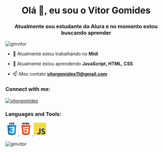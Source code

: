 <h1 align="center">Olá 👋, eu sou o Vitor Gomides</h1>
<h3 align="center">Atualmente sou estudante da Alura e no momento estou buscando aprender</h3>

<p align="left"> <img src="https://komarev.com/ghpvc/?username=gmvitor&label=Profile%20views&color=0e75b6&style=flat" alt="gmvitor" /> </p>

- 🔭 Atualmente estou trabalhando no **Midi**

- 🌱 Atualmente estou aprendendo **JavaScript, HTML, CSS**

- 📫 Meu contato **vitorgomides11@gmail.com**

<h3 align="left">Connect with me:</h3>
<p align="left">
<a href="https://linkedin.com/in/vitorgomides" target="blank"><img align="center" src="https://raw.githubusercontent.com/rahuldkjain/github-profile-readme-generator/master/src/images/icons/Social/linked-in-alt.svg" alt="vitorgomides" height="30" width="40" /></a>
</p>

<h3 align="left">Languages and Tools:</h3>
<p align="left"> <a href="https://www.w3schools.com/css/" target="_blank" rel="noreferrer"> <img src="https://raw.githubusercontent.com/devicons/devicon/master/icons/css3/css3-original-wordmark.svg" alt="css3" width="40" height="40"/> </a> <a href="https://www.w3.org/html/" target="_blank" rel="noreferrer"> <img src="https://raw.githubusercontent.com/devicons/devicon/master/icons/html5/html5-original-wordmark.svg" alt="html5" width="40" height="40"/> </a> <a href="https://developer.mozilla.org/en-US/docs/Web/JavaScript" target="_blank" rel="noreferrer"> <img src="https://raw.githubusercontent.com/devicons/devicon/master/icons/javascript/javascript-original.svg" alt="javascript" width="40" height="40"/> </a> </p>

<p><img align="center" src="https://github-readme-stats.vercel.app/api/top-langs?username=gmvitor&show_icons=true&locale=en&layout=compact" alt="gmvitor" /></p>
